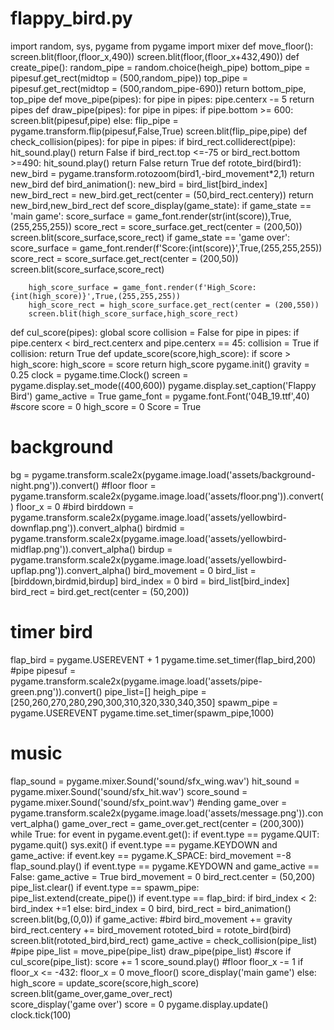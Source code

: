 # flappy_bird.py
import random, sys, pygame
from pygame import mixer
def move_floor():
    screen.blit(floor,(floor_x,490))
    screen.blit(floor,(floor_x+432,490))
def create_pipe():
    random_pipe = random.choice(heigh_pipe)
    bottom_pipe = pipesuf.get_rect(midtop = (500,random_pipe))
    top_pipe = pipesuf.get_rect(midtop = (500,random_pipe-690))
    return bottom_pipe, top_pipe
def move_pipe(pipes):
    for pipe in pipes:
        pipe.centerx -= 5
    return pipes
def draw_pipe(pipes):
    for pipe in pipes:
        if pipe.bottom >= 600:
            screen.blit(pipesuf,pipe)
        else:
            flip_pipe = pygame.transform.flip(pipesuf,False,True)
            screen.blit(flip_pipe,pipe)
def check_collision(pipes):
    for pipe in pipes:
        if bird_rect.colliderect(pipe):
            hit_sound.play()
            return False
    if bird_rect.top <=-75 or bird_rect.bottom >=490:
        hit_sound.play()
        return False
    return True
def rotote_bird(bird1):
    new_bird = pygame.transform.rotozoom(bird1,-bird_movement*2,1)
    return new_bird
def bird_animation():
    new_bird = bird_list[bird_index]
    new_bird_rect = new_bird.get_rect(center = (50,bird_rect.centery))
    return new_bird,new_bird_rect
def score_display(game_state):
    if game_state == 'main game':
        score_surface = game_font.render(str(int(score)),True,(255,255,255))
        score_rect = score_surface.get_rect(center = (200,50))
        screen.blit(score_surface,score_rect)
    if game_state == 'game over':
        score_surface = game_font.render(f'Score:{int(score)}',True,(255,255,255))
        score_rect = score_surface.get_rect(center = (200,50))
        screen.blit(score_surface,score_rect)

        high_score_surface = game_font.render(f'High_Score:{int(high_score)}',True,(255,255,255))
        high_score_rect = high_score_surface.get_rect(center = (200,550))
        screen.blit(high_score_surface,high_score_rect)
def cul_score(pipes):
    global score
    collision = False
    for pipe in pipes:
        if pipe.centerx < bird_rect.centerx and pipe.centerx == 45:
            collision = True
    if collision:
        return True
def update_score(score,high_score):
    if score > high_score:
        high_score = score
    return high_score
pygame.init()
gravity = 0.25
clock = pygame.time.Clock()
screen = pygame.display.set_mode((400,600))
pygame.display.set_caption('Flappy Bird')
game_active = True
game_font = pygame.font.Font('04B_19.ttf',40)
#score
score = 0
high_score = 0
Score = True
# background
bg = pygame.transform.scale2x(pygame.image.load('assets/background-night.png')).convert()
#floor
floor = pygame.transform.scale2x(pygame.image.load('assets/floor.png')).convert()
floor_x = 0
#bird
birddown = pygame.transform.scale2x(pygame.image.load('assets/yellowbird-downflap.png')).convert_alpha()
birdmid = pygame.transform.scale2x(pygame.image.load('assets/yellowbird-midflap.png')).convert_alpha()
birdup = pygame.transform.scale2x(pygame.image.load('assets/yellowbird-upflap.png')).convert_alpha()
bird_movement = 0
bird_list = [birddown,birdmid,birdup]
bird_index = 0
bird = bird_list[bird_index]
bird_rect = bird.get_rect(center = (50,200))
# timer bird
flap_bird = pygame.USEREVENT + 1
pygame.time.set_timer(flap_bird,200)
#pipe
pipesuf = pygame.transform.scale2x(pygame.image.load('assets/pipe-green.png')).convert()
pipe_list=[]
heigh_pipe =[250,260,270,280,290,300,310,320,330,340,350]
spawm_pipe = pygame.USEREVENT
pygame.time.set_timer(spawm_pipe,1000)
# music
flap_sound = pygame.mixer.Sound('sound/sfx_wing.wav')
hit_sound = pygame.mixer.Sound('sound/sfx_hit.wav')
score_sound = pygame.mixer.Sound('sound/sfx_point.wav')
#ending
game_over = pygame.transform.scale2x(pygame.image.load('assets/message.png')).convert_alpha()
game_over_rect = game_over.get_rect(center = (200,300))
while True:
    for event in pygame.event.get():
        if event.type == pygame.QUIT:
            pygame.quit()
            sys.exit()
        if event.type == pygame.KEYDOWN and game_active:
            if event.key == pygame.K_SPACE:
                bird_movement =-8
                flap_sound.play()
        if event.type == pygame.KEYDOWN and game_active == False:
            game_active = True
            bird_movement = 0
            bird_rect.center = (50,200)
            pipe_list.clear()
        if event.type == spawm_pipe:
            pipe_list.extend(create_pipe())
        if event.type == flap_bird:
            if bird_index < 2:
                bird_index +=1
            else:
                bird_index = 0
            bird, bird_rect = bird_animation()
    screen.blit(bg,(0,0))
    if game_active:
        #bird
        bird_movement += gravity
        bird_rect.centery += bird_movement 
        rototed_bird = rotote_bird(bird)
        screen.blit(rototed_bird,bird_rect)
        game_active = check_collision(pipe_list)
        #pipe
        pipe_list = move_pipe(pipe_list)
        draw_pipe(pipe_list)
        #score
        if cul_score(pipe_list):
            score += 1
            score_sound.play()
        #floor
        floor_x -= 1
        if floor_x <= -432:
            floor_x = 0
        move_floor()
        score_display('main game')
    else:
        high_score = update_score(score,high_score)
        screen.blit(game_over,game_over_rect)   
        score_display('game over')
        score = 0
    pygame.display.update()
    clock.tick(100)
